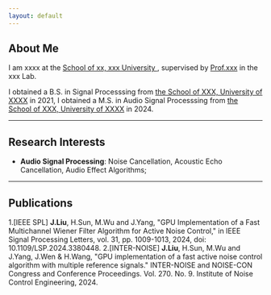 ```yaml
---
layout: default
---
```


## About Me
I am xxxx at the [School of xx, xxx University ](https://), supervised by [Prof.xxx](https://) in the xxx Lab. <br>

I obtained a B.S. in Signal Processsing from [the School of XXX, University of XXXX](https://) in 2021, I obtained a M.S. in Audio Signal Processsing from [the School of XXX, University of XXXX](https://) in 2024.

---
## Research Interests
- **Audio Signal Processing**: Noise Cancellation, Acoustic Echo Cancellation, Audio Effect Algorithms;

---
## Publications
1.[IEEE SPL] **J.Liu**, H.Sun, M.Wu and J.Yang, "GPU Implementation of a Fast Multichannel Wiener Filter Algorithm for Active Noise Control," in IEEE Signal Processing Letters, vol. 31, pp. 1009-1013, 2024, doi: 10.1109/LSP.2024.3380448.
2.[INTER-NOISE] **J.Liu**, H.Sun, M.Wu and J.Yang, J.Wen & H.Wang, "GPU implementation of a fast active noise control algorithm with multiple reference signals." INTER-NOISE and NOISE-CON Congress and Conference Proceedings. Vol. 270. No. 9. Institute of Noise Control Engineering, 2024.


